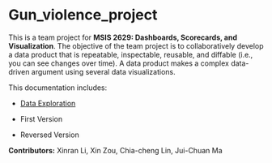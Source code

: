 # Gun_violence_project

This is a team project for **MSIS 2629: Dashboards, Scorecards, and Visualization**. The objective of the team project is to collaboratively develop a data product that is repeatable, inspectable, reusable, and diffable (i.e., you can see changes over time). A data product makes a complex data-driven argument using several data visualizations. 

This documentation includes:

* [Data Exploration](https://github.com/jdnc-datavisualization/Gun_violence_project/blob/master/Visualization_final_project_Data_Exploration.ipynb)

* First Version

* Reversed Version

**Contributors:**
Xinran Li,
Xin Zou,
Chia-cheng Lin,
Jui-Chuan Ma
